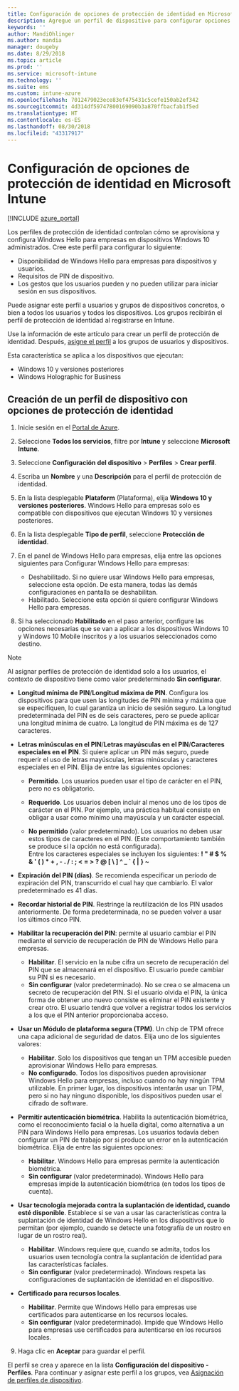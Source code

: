 ```yaml
---
title: Configuración de opciones de protección de identidad en Microsoft Intune - Azure | Microsoft Docs
description: Agregue un perfil de dispositivo para configurar opciones de Windows Hello para empresas en dispositivos Windows 10 en Microsoft Intune
keywords: ''
author: MandiOhlinger
ms.author: mandia
manager: dougeby
ms.date: 8/29/2018
ms.topic: article
ms.prod: ''
ms.service: microsoft-intune
ms.technology: ''
ms.suite: ems
ms.custom: intune-azure
ms.openlocfilehash: 7012479023ece83ef475431c5cefe150ab2ef342
ms.sourcegitcommit: 4d314df59747800169090b3a870ffbacfab1f5ed
ms.translationtype: HT
ms.contentlocale: es-ES
ms.lasthandoff: 08/30/2018
ms.locfileid: "43317917"
---
```

# <a name="configure-identity-protection-settings-in-microsoft-intune"></a>Configuración de opciones de protección de identidad en Microsoft Intune

[!INCLUDE [azure_portal](./includes/azure_portal.md)]

Los perfiles de protección de identidad controlan cómo se aprovisiona y configura Windows Hello para empresas en dispositivos Windows 10 administrados. Cree este perfil para configurar lo siguiente:  
* Disponibilidad de Windows Hello para empresas para dispositivos y usuarios.
* Requisitos de PIN de dispositivo.
* Los gestos que los usuarios pueden y no pueden utilizar para iniciar sesión en sus dispositivos.  

 Puede asignar este perfil a usuarios y grupos de dispositivos concretos, o bien a todos los usuarios y todos los dispositivos. Los grupos recibirán el perfil de protección de identidad al registrarse en Intune.    

Use la información de este artículo para crear un perfil de protección de identidad. Después, [asigne el perfil](device-profile-assign.md) a los grupos de usuarios y dispositivos.

Esta característica se aplica a los dispositivos que ejecutan:  
- Windows 10 y versiones posteriores
- Windows Holographic for Business  

## <a name="create-a-device-profile-with-identity-protection-settings"></a>Creación de un perfil de dispositivo con opciones de protección de identidad

1. Inicie sesión en el [Portal de Azure](https://portal.azure.com).
2. Seleccione **Todos los servicios**, filtre por **Intune** y seleccione **Microsoft Intune**.
3. Seleccione **Configuración del dispositivo** > **Perfiles** > **Crear perfil**.
4. Escriba un **Nombre** y una **Descripción** para el perfil de protección de identidad.
5. En la lista desplegable **Plataform** (Plataforma), elija **Windows 10 y versiones posteriores**. Windows Hello para empresas solo es compatible con dispositivos que ejecutan Windows 10 y versiones posteriores.
6. En la lista desplegable **Tipo de perfil**, seleccione **Protección de identidad**.
7. En el panel de Windows Hello para empresas, elija entre las opciones siguientes para Configurar Windows Hello para empresas:
    * Deshabilitado. Si no quiere usar Windows Hello para empresas, seleccione esta opción. De esta manera, todas las demás configuraciones en pantalla se deshabilitan.
    * Habilitado. Seleccione esta opción si quiere configurar Windows Hello para empresas.  

8. Si ha seleccionado **Habilitado** en el paso anterior, configure las opciones necesarias que se van a aplicar a los dispositivos Windows 10 y Windows 10 Mobile inscritos y a los usuarios seleccionados como destino.

> [!NOTE]
> Al asignar perfiles de protección de identidad solo a los usuarios, el contexto de dispositivo tiene como valor predeterminado **Sin configurar**.  

   - **Longitud mínima de PIN**/**Longitud máxima de PIN**. Configura los dispositivos para que usen las longitudes de PIN mínima y máxima que se especifiquen, lo cual garantiza un inicio de sesión seguro. La longitud predeterminada del PIN es de seis caracteres, pero se puede aplicar una longitud mínima de cuatro. La longitud de PIN máxima es de 127 caracteres.  

   - **Letras minúsculas en el PIN**/**Letras mayúsculas en el PIN**/**Caracteres especiales en el PIN**. Si quiere aplicar un PIN más seguro, puede requerir el uso de letras mayúsculas, letras minúsculas y caracteres especiales en el PIN. Elija de entre las siguientes opciones:

     - **Permitido**. Los usuarios pueden usar el tipo de carácter en el PIN, pero no es obligatorio.

     - **Requerido**. Los usuarios deben incluir al menos uno de los tipos de carácter en el PIN. Por ejemplo, una práctica habitual consiste en obligar a usar como mínimo una mayúscula y un carácter especial.

     - **No permitido** (valor predeterminado). Los usuarios no deben usar estos tipos de caracteres en el PIN. (Este comportamiento también se produce si la opción no está configurada).<br>Entre los caracteres especiales se incluyen los siguientes: **! " # $ % &amp; ' ( ) &#42; + , - . / : ; &lt; = &gt; ? @ [ \ ] ^ _ &#96; { &#124; } ~**

   - **Expiración del PIN (días)**. Se recomienda especificar un período de expiración del PIN, transcurrido el cual hay que cambiarlo. El valor predeterminado es 41 días.

   - **Recordar historial de PIN**. Restringe la reutilización de los PIN usados anteriormente. De forma predeterminada, no se pueden volver a usar los últimos cinco PIN.  
   - **Habilitar la recuperación del PIN**: permite al usuario cambiar el PIN mediante el servicio de recuperación de PIN de Windows Hello para empresas. 
       - **Habilitar**. El servicio en la nube cifra un secreto de recuperación del PIN que se almacenará en el dispositivo. El usuario puede cambiar su PIN si es necesario.  
       - **Sin configurar** (valor predeterminado). No se crea o se almacena un secreto de recuperación del PIN. Si el usuario olvida el PIN, la única forma de obtener uno nuevo consiste es eliminar el PIN existente y crear otro. El usuario tendrá que volver a registrar todos los servicios a los que el PIN anterior proporcionaba acceso.  
   
   - **Usar un Módulo de plataforma segura (TPM)**. Un chip de TPM ofrece una capa adicional de seguridad de datos. Elija uno de los siguientes valores:  
     - **Habilitar**. Solo los dispositivos que tengan un TPM accesible pueden aprovisionar Windows Hello para empresas.
     - **No configurado**. Todos los dispositivos pueden aprovisionar Windows Hello para empresas, incluso cuando no hay ningún TPM utilizable. En primer lugar, los dispositivos intentarán usar un TPM, pero si no hay ninguno disponible, los dispositivos pueden usar el cifrado de software.  

   - **Permitir autenticación biométrica**. Habilita la autenticación biométrica, como el reconocimiento facial o la huella digital, como alternativa a un PIN para Windows Hello para empresas. Los usuarios todavía deben configurar un PIN de trabajo por si produce un error en la autenticación biométrica. Elija de entre las siguientes opciones:

     - **Habilitar**. Windows Hello para empresas permite la autenticación biométrica.
     - **Sin configurar** (valor predeterminado). Windows Hello para empresas impide la autenticación biométrica (en todos los tipos de cuenta).

   - **Usar tecnología mejorada contra la suplantación de identidad, cuando esté disponible**. Establece si se van a usar las características contra la suplantación de identidad de Windows Hello en los dispositivos que lo permitan (por ejemplo, cuando se detecte una fotografía de un rostro en lugar de un rostro real).
       - **Habilitar**. Windows requiere que, cuando se admita, todos los usuarios usen tecnología contra la suplantación de identidad para las características faciales.  
       - **Sin configurar** (valor predeterminado). Windows respeta las configuraciones de suplantación de identidad en el dispositivo.

   - **Certificado para recursos locales**. 
       - **Habilitar**. Permite que Windows Hello para empresas use certificados para autenticarse en los recursos locales.
       - **Sin configurar** (valor predeterminado). Impide que Windows Hello para empresas use certificados para autenticarse en los recursos locales.  
9. Haga clic en **Aceptar** para guardar el perfil.  

El perfil se crea y aparece en la lista **Configuración del dispositivo - Perfiles**. Para continuar y asignar este perfil a los grupos, vea [Asignación de perfiles de dispositivo](device-profile-assign.md).  

<!--  Removing image as part of design review; retaining source until we known the disposition.

## Example of device restriction settings

In this high-level example, you'll create a device restriction policy that blocks the use of the built-in camera app on Android devices.

![How to disable the camera on Android devices](./media/disable-android-camera.png)

-->
